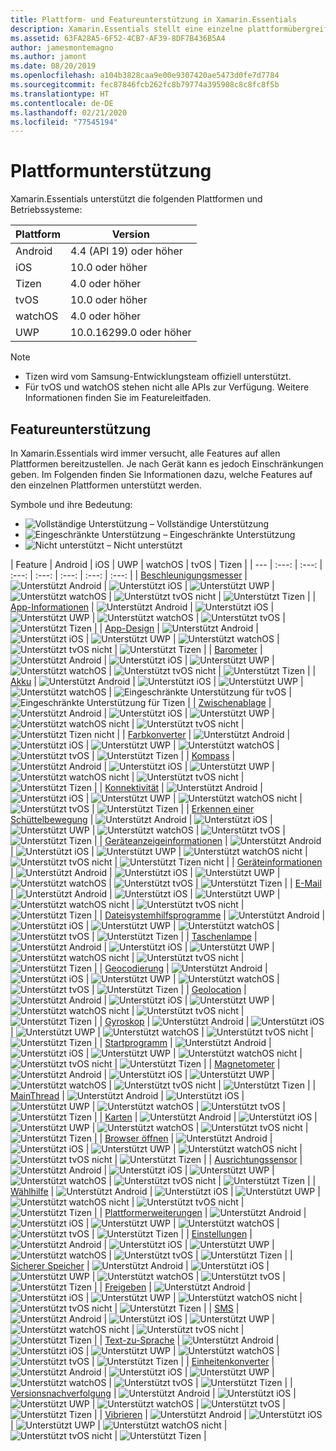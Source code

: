```yaml
---
title: Plattform- und Featureunterstützung in Xamarin.Essentials
description: Xamarin.Essentials stellt eine einzelne plattformübergreifende API bereit, die mit jeder iOS-, Android- und UWP-Anwendung kompatibel ist, auf die über freigegebenen Code zugegriffen werden kann, unabhängig davon, wie die Benutzeroberfläche erstellt wird.
ms.assetid: 63FA28A5-6F52-4CB7-AF39-8DF7B436B5A4
author: jamesmontemagno
ms.author: jamont
ms.date: 08/20/2019
ms.openlocfilehash: a104b3828caa9e00e9307420ae5473d0fe7d7784
ms.sourcegitcommit: fec87846fcb262fc8b79774a395908c8c8fc8f5b
ms.translationtype: HT
ms.contentlocale: de-DE
ms.lasthandoff: 02/21/2020
ms.locfileid: "77545194"
---
```

# <a name="platform-support"></a>Plattformunterstützung

Xamarin.Essentials unterstützt die folgenden Plattformen und Betriebssysteme:

| Plattform | Version |
| --- | --- |
| Android | 4.4 (API 19) oder höher |
| iOS |10.0 oder höher |
| Tizen | 4.0 oder höher |
| tvOS | 10.0 oder höher |
| watchOS | 4.0 oder höher |
| UWP | 10.0.16299.0 oder höher |

> [!NOTE]
>
> * Tizen wird vom Samsung-Entwicklungsteam offiziell unterstützt.
> * Für tvOS und watchOS stehen nicht alle APIs zur Verfügung. Weitere Informationen finden Sie im Featureleitfaden.

## <a name="feature-support"></a>Featureunterstützung

In Xamarin.Essentials wird immer versucht, alle Features auf allen Plattformen bereitzustellen. Je nach Gerät kann es jedoch Einschränkungen geben. Im Folgenden finden Sie Informationen dazu, welche Features auf den einzelnen Plattformen unterstützt werden.

Symbole und ihre Bedeutung:

* ![Vollständige Unterstützung](~/media/shared/yes.png "Vollständige Unterstützung") – Vollständige Unterstützung
* ![Eingeschränkte Unterstützung](~/media/shared/warn.png "Eingeschränkte Unterstützung") – Eingeschränkte Unterstützung
* ![Nicht unterstützt](~/media/shared/no.png "Nicht unterstützt") – Nicht unterstützt

| Feature | Android | iOS | UWP | watchOS | tvOS | Tizen |
| --- | :---: | :---: | :---: | :---: | :---: | :---: | :---: |
| [Beschleunigungsmesser](accelerometer.md?context=xamarin/xamarin-forms) | ![Unterstützt Android](~/media/shared/yes.png "Unterstützt Android") | ![Unterstützt iOS](~/media/shared/yes.png "Unterstützt iOS") | ![Unterstützt UWP](~/media/shared/yes.png "Unterstützt UWP") | ![Unterstützt watchOS](~/media/shared/yes.png "Unterstützt watchOS") | ![Unterstützt tvOS nicht](~/media/shared/no.png "Unterstützt tvOS nicht") | ![Unterstützt Tizen](~/media/shared/yes.png "Unterstützt Tizen") | 
| [App-Informationen](app-information.md?context=xamarin/xamarin-forms) | ![Unterstützt Android](~/media/shared/yes.png "Unterstützt Android") | ![Unterstützt iOS](~/media/shared/yes.png "Unterstützt iOS") | ![Unterstützt UWP](~/media/shared/yes.png "Unterstützt UWP") | ![Unterstützt watchOS](~/media/shared/no.png "Unterstützt watchOS nicht") | ![Unterstützt tvOS](~/media/shared/yes.png "Unterstützt tvOS") | ![Unterstützt Tizen](~/media/shared/no.png "Unterstützt Tizen nicht") | 
| [App-Design](app-theme.md?context=xamarin/xamarin-forms) | ![Unterstützt Android](~/media/shared/yes.png "Unterstützt Android") | ![Unterstützt iOS](~/media/shared/yes.png "Unterstützt iOS") | ![Unterstützt UWP](~/media/shared/yes.png "Unterstützt UWP") | ![Unterstützt watchOS](~/media/shared/yes.png "Unterstützt watchOS") | ![Unterstützt tvOS nicht](~/media/shared/no.png "Unterstützt tvOS nicht") | ![Unterstützt Tizen](~/media/shared/yes.png "Unterstützt Tizen") | 
| [Barometer](barometer.md?context=xamarin/xamarin-forms) | ![Unterstützt Android](~/media/shared/yes.png "Unterstützt Android") | ![Unterstützt iOS](~/media/shared/yes.png "Unterstützt iOS") | ![Unterstützt UWP](~/media/shared/yes.png "Unterstützt UWP") | ![Unterstützt watchOS](~/media/shared/yes.png "Unterstützt watchOS") | ![Unterstützt tvOS nicht](~/media/shared/no.png "Unterstützt tvOS nicht") | ![Unterstützt Tizen](~/media/shared/yes.png "Unterstützt Tizen") | 
| [Akku](battery.md?context=xamarin/xamarin-forms) | ![Unterstützt Android](~/media/shared/yes.png "Unterstützt Android") | ![Unterstützt iOS](~/media/shared/yes.png "Unterstützt iOS") | ![Unterstützt UWP](~/media/shared/yes.png "Unterstützt UWP") | ![Unterstützt watchOS](~/media/shared/yes.png "Unterstützt watchOS") | ![Eingeschränkte Unterstützung für tvOS](~/media/shared/warn.png "Eingeschränkte Unterstützung für tvOS") | ![Eingeschränkte Unterstützung für Tizen](~/media/shared/warn.png "Eingeschränkte Unterstützung für Tizen") | 
| [Zwischenablage](clipboard.md?context=xamarin/xamarin-forms) | ![Unterstützt Android](~/media/shared/yes.png "Unterstützt Android") | ![Unterstützt iOS](~/media/shared/yes.png "Unterstützt iOS") | ![Unterstützt UWP](~/media/shared/yes.png "Unterstützt UWP") | ![Unterstützt watchOS nicht](~/media/shared/no.png "Unterstützt watchOS nicht") | ![Unterstützt tvOS nicht](~/media/shared/no.png "Unterstützt tvOS nicht") | ![Unterstützt Tizen nicht](~/media/shared/no.png "Unterstützt Tizen nicht") | 
| [Farbkonverter](color-converters.md?context=xamarin/xamarin-forms) | ![Unterstützt Android](~/media/shared/yes.png "Unterstützt Android") | ![Unterstützt iOS](~/media/shared/yes.png "Unterstützt iOS") | ![Unterstützt UWP](~/media/shared/yes.png "Unterstützt UWP") | ![Unterstützt watchOS](~/media/shared/yes.png "Unterstützt watchOS") | ![Unterstützt tvOS](~/media/shared/yes.png "Unterstützt tvOS") | ![Unterstützt Tizen](~/media/shared/yes.png "Unterstützt Tizen") | 
| [Kompass](compass.md?context=xamarin/xamarin-forms) | ![Unterstützt Android](~/media/shared/yes.png "Unterstützt Android") | ![Unterstützt iOS](~/media/shared/yes.png "Unterstützt iOS") | ![Unterstützt UWP](~/media/shared/yes.png "Unterstützt UWP") | ![Unterstützt watchOS nicht](~/media/shared/no.png "Unterstützt watchOS nicht") | ![Unterstützt tvOS nicht](~/media/shared/no.png "Unterstützt tvOS nicht") | ![Unterstützt Tizen](~/media/shared/yes.png "Unterstützt Tizen") | 
| [Konnektivität](connectivity.md?context=xamarin/xamarin-forms) | ![Unterstützt Android](~/media/shared/yes.png "Unterstützt Android") | ![Unterstützt iOS](~/media/shared/yes.png "Unterstützt iOS") | ![Unterstützt UWP](~/media/shared/yes.png "Unterstützt UWP") | ![Unterstützt watchOS nicht](~/media/shared/no.png "Unterstützt watchOS nicht") | ![Unterstützt tvOS](~/media/shared/yes.png "Unterstützt tvOS") | ![Unterstützt Tizen](~/media/shared/yes.png "Unterstützt Tizen") | 
| [Erkennen einer Schüttelbewegung](detect-shake.md?context=xamarin/xamarin-forms) | ![Unterstützt Android](~/media/shared/yes.png "Unterstützt Android") | ![Unterstützt iOS](~/media/shared/yes.png "Unterstützt iOS") | ![Unterstützt UWP](~/media/shared/yes.png "Unterstützt UWP") | ![Unterstützt watchOS](~/media/shared/yes.png "Unterstützt watchOS") | ![Unterstützt tvOS](~/media/shared/yes.png "Unterstützt tvOS") | ![Unterstützt Tizen](~/media/shared/yes.png "Unterstützt Tizen") | 
| [Geräteanzeigeinformationen](device-display.md?context=xamarin/xamarin-forms) | ![Unterstützt Android](~/media/shared/yes.png "Unterstützt Android") | ![Unterstützt iOS](~/media/shared/yes.png "Unterstützt iOS") | ![Unterstützt UWP](~/media/shared/yes.png "Unterstützt UWP") | ![Unterstützt watchOS nicht](~/media/shared/no.png "Unterstützt watchOS nicht") | ![Unterstützt tvOS nicht](~/media/shared/no.png "Unterstützt tvOS nicht") | ![Unterstützt Tizen nicht](~/media/shared/no.png "Unterstützt Tizen nicht") | 
| [Geräteinformationen](device-information.md?context=xamarin/xamarin-forms) | ![Unterstützt Android](~/media/shared/yes.png "Unterstützt Android") | ![Unterstützt iOS](~/media/shared/yes.png "Unterstützt iOS") | ![Unterstützt UWP](~/media/shared/yes.png "Unterstützt UWP") | ![Unterstützt watchOS](~/media/shared/yes.png "Unterstützt watchOS") | ![Unterstützt tvOS](~/media/shared/yes.png "Unterstützt tvOS") | ![Unterstützt Tizen](~/media/shared/yes.png "Unterstützt Tizen") | 
| [E-Mail](email.md?context=xamarin/xamarin-forms) | ![Unterstützt Android](~/media/shared/yes.png "Unterstützt Android") | ![Unterstützt iOS](~/media/shared/yes.png "Unterstützt iOS") | ![Unterstützt UWP](~/media/shared/yes.png "Unterstützt UWP") | ![Unterstützt watchOS nicht](~/media/shared/no.png "Unterstützt watchOS nicht") | ![Unterstützt tvOS nicht](~/media/shared/no.png "Unterstützt tvOS nicht") | ![Unterstützt Tizen](~/media/shared/yes.png "Unterstützt Tizen") | 
| [Dateisystemhilfsprogramme](file-system-helpers.md?context=xamarin/xamarin-forms) | ![Unterstützt Android](~/media/shared/yes.png "Unterstützt Android") | ![Unterstützt iOS](~/media/shared/yes.png "Unterstützt iOS") | ![Unterstützt UWP](~/media/shared/yes.png "Unterstützt UWP") | ![Unterstützt watchOS](~/media/shared/yes.png "Unterstützt watchOS") | ![Unterstützt tvOS](~/media/shared/yes.png "Unterstützt tvOS") | ![Unterstützt Tizen](~/media/shared/yes.png "Unterstützt Tizen") | 
| [Taschenlampe](flashlight.md?context=xamarin/xamarin-forms) | ![Unterstützt Android](~/media/shared/yes.png "Unterstützt Android") | ![Unterstützt iOS](~/media/shared/yes.png "Unterstützt iOS") | ![Unterstützt UWP](~/media/shared/yes.png "Unterstützt UWP") | ![Unterstützt watchOS nicht](~/media/shared/no.png "Unterstützt watchOS nicht") | ![Unterstützt tvOS nicht](~/media/shared/no.png "Unterstützt tvOS nicht") | ![Unterstützt Tizen](~/media/shared/yes.png "Unterstützt Tizen") | 
| [Geocodierung](geocoding.md?context=xamarin/xamarin-forms) | ![Unterstützt Android](~/media/shared/yes.png "Unterstützt Android") | ![Unterstützt iOS](~/media/shared/yes.png "Unterstützt iOS") | ![Unterstützt UWP](~/media/shared/yes.png "Unterstützt UWP") | ![Unterstützt watchOS](~/media/shared/yes.png "Unterstützt watchOS") | ![Unterstützt tvOS](~/media/shared/yes.png "Unterstützt tvOS") | ![Unterstützt Tizen](~/media/shared/yes.png "Unterstützt Tizen") | 
| [Geolocation](geolocation.md?context=xamarin/xamarin-forms) | ![Unterstützt Android](~/media/shared/yes.png "Unterstützt Android") | ![Unterstützt iOS](~/media/shared/yes.png "Unterstützt iOS") | ![Unterstützt UWP](~/media/shared/yes.png "Unterstützt UWP") | ![Unterstützt watchOS nicht](~/media/shared/no.png "Unterstützt watchOS nicht") | ![Unterstützt tvOS nicht](~/media/shared/no.png "Unterstützt tvOS nicht") | ![Unterstützt Tizen](~/media/shared/yes.png "Unterstützt Tizen") | 
| [Gyroskop](gyroscope.md?context=xamarin/xamarin-forms) | ![Unterstützt Android](~/media/shared/yes.png "Unterstützt Android") | ![Unterstützt iOS](~/media/shared/yes.png "Unterstützt iOS") | ![Unterstützt UWP](~/media/shared/yes.png "Unterstützt UWP") | ![Unterstützt watchOS](~/media/shared/yes.png "Unterstützt watchOS") | ![Unterstützt tvOS nicht](~/media/shared/no.png "Unterstützt tvOS nicht") | ![Unterstützt Tizen](~/media/shared/yes.png "Unterstützt Tizen") | 
| [Startprogramm](launcher.md?context=xamarin/xamarin-forms) | ![Unterstützt Android](~/media/shared/yes.png "Unterstützt Android") | ![Unterstützt iOS](~/media/shared/yes.png "Unterstützt iOS") | ![Unterstützt UWP](~/media/shared/yes.png "Unterstützt UWP") | ![Unterstützt watchOS nicht](~/media/shared/no.png "Unterstützt watchOS nicht") | ![Unterstützt tvOS nicht](~/media/shared/no.png "Unterstützt tvOS nicht") | ![Unterstützt Tizen](~/media/shared/yes.png "Unterstützt Tizen") | 
| [Magnetometer](magnetometer.md?context=xamarin/xamarin-forms) | ![Unterstützt Android](~/media/shared/yes.png "Unterstützt Android") | ![Unterstützt iOS](~/media/shared/yes.png "Unterstützt iOS") | ![Unterstützt UWP](~/media/shared/yes.png "Unterstützt UWP") | ![Unterstützt watchOS](~/media/shared/yes.png "Unterstützt watchOS") | ![Unterstützt tvOS nicht](~/media/shared/no.png "Unterstützt tvOS nicht") | ![Unterstützt Tizen](~/media/shared/yes.png "Unterstützt Tizen") | 
| [MainThread](main-thread.md?content=xamarin/xamarin-forms) | ![Unterstützt Android](~/media/shared/yes.png "Unterstützt Android") | ![Unterstützt iOS](~/media/shared/yes.png "Unterstützt iOS") | ![Unterstützt UWP](~/media/shared/yes.png "Unterstützt UWP") | ![Unterstützt watchOS](~/media/shared/yes.png "Unterstützt watchOS") | ![Unterstützt tvOS](~/media/shared/yes.png "Unterstützt tvOS") | ![Unterstützt Tizen](~/media/shared/yes.png "Unterstützt Tizen") | 
| [Karten](maps.md?content=xamarin/xamarin-forms) | ![Unterstützt Android](~/media/shared/yes.png "Unterstützt Android") | ![Unterstützt iOS](~/media/shared/yes.png "Unterstützt iOS") | ![Unterstützt UWP](~/media/shared/yes.png "Unterstützt UWP") | ![Unterstützt watchOS](~/media/shared/yes.png "Unterstützt watchOS") | ![Unterstützt tvOS nicht](~/media/shared/no.png "Unterstützt tvOS nicht") | ![Unterstützt Tizen](~/media/shared/yes.png "Unterstützt Tizen") | 
| [Browser öffnen](open-browser.md?context=xamarin/xamarin-forms) | ![Unterstützt Android](~/media/shared/yes.png "Unterstützt Android") | ![Unterstützt iOS](~/media/shared/yes.png "Unterstützt iOS") | ![Unterstützt UWP](~/media/shared/yes.png "Unterstützt UWP") | ![Unterstützt watchOS nicht](~/media/shared/no.png "Unterstützt watchOS nicht") | ![Unterstützt tvOS nicht](~/media/shared/no.png "Unterstützt tvOS nicht") | ![Unterstützt Tizen](~/media/shared/yes.png "Unterstützt Tizen") | 
| [Ausrichtungssensor](orientation-sensor.md?context=xamarin/xamarin-forms) | ![Unterstützt Android](~/media/shared/yes.png "Unterstützt Android") | ![Unterstützt iOS](~/media/shared/yes.png "Unterstützt iOS") | ![Unterstützt UWP](~/media/shared/yes.png "Unterstützt UWP") | ![Unterstützt watchOS](~/media/shared/yes.png "Unterstützt watchOS") | ![Unterstützt tvOS nicht](~/media/shared/no.png "Unterstützt tvOS nicht") | ![Unterstützt Tizen](~/media/shared/yes.png "Unterstützt Tizen") | 
| [Wählhilfe](phone-dialer.md?context=xamarin/xamarin-forms) | ![Unterstützt Android](~/media/shared/yes.png "Unterstützt Android") | ![Unterstützt iOS](~/media/shared/yes.png "Unterstützt iOS") | ![Unterstützt UWP](~/media/shared/yes.png "Unterstützt UWP") | ![Unterstützt watchOS nicht](~/media/shared/no.png "Unterstützt watchOS nicht") | ![Unterstützt tvOS nicht](~/media/shared/no.png "Unterstützt tvOS nicht") | ![Unterstützt Tizen](~/media/shared/yes.png "Unterstützt Tizen") | 
| [Plattformerweiterungen](platform-extensions.md?context=xamarin/xamarin-forms) | ![Unterstützt Android](~/media/shared/yes.png "Unterstützt Android") | ![Unterstützt iOS](~/media/shared/yes.png "Unterstützt iOS") | ![Unterstützt UWP](~/media/shared/yes.png "Unterstützt UWP") | ![Unterstützt watchOS](~/media/shared/yes.png "Unterstützt watchOS") | ![Unterstützt tvOS](~/media/shared/yes.png "Unterstützt tvOS") | ![Unterstützt Tizen](~/media/shared/yes.png "Unterstützt Tizen") | 
| [Einstellungen](preferences.md?context=xamarin/xamarin-forms) | ![Unterstützt Android](~/media/shared/yes.png "Unterstützt Android") | ![Unterstützt iOS](~/media/shared/yes.png "Unterstützt iOS") | ![Unterstützt UWP](~/media/shared/yes.png "Unterstützt UWP") | ![Unterstützt watchOS](~/media/shared/yes.png "Unterstützt watchOS") | ![Unterstützt tvOS](~/media/shared/yes.png "Unterstützt tvOS") | ![Unterstützt Tizen](~/media/shared/yes.png "Unterstützt Tizen") | 
| [Sicherer Speicher](secure-storage.md?context=xamarin/xamarin-forms) | ![Unterstützt Android](~/media/shared/yes.png "Unterstützt Android") | ![Unterstützt iOS](~/media/shared/yes.png "Unterstützt iOS") | ![Unterstützt UWP](~/media/shared/yes.png "Unterstützt UWP") | ![Unterstützt watchOS](~/media/shared/yes.png "Unterstützt watchOS") | ![Unterstützt tvOS](~/media/shared/yes.png "Unterstützt tvOS") | ![Unterstützt Tizen](~/media/shared/yes.png "Unterstützt Tizen") | 
| [Freigeben](share.md?context=xamarin/xamarin-forms) | ![Unterstützt Android](~/media/shared/yes.png "Unterstützt Android") | ![Unterstützt iOS](~/media/shared/yes.png "Unterstützt iOS") | ![Unterstützt UWP](~/media/shared/yes.png "Unterstützt UWP") | ![Unterstützt watchOS nicht](~/media/shared/no.png "Unterstützt watchOS nicht") | ![Unterstützt tvOS nicht](~/media/shared/no.png "Unterstützt tvOS nicht") | ![Unterstützt Tizen](~/media/shared/yes.png "Unterstützt Tizen") | 
| [SMS](sms.md?context=xamarin/xamarin-forms) | ![Unterstützt Android](~/media/shared/yes.png "Unterstützt Android") | ![Unterstützt iOS](~/media/shared/yes.png "Unterstützt iOS") | ![Unterstützt UWP](~/media/shared/yes.png "Unterstützt UWP") | ![Unterstützt watchOS nicht](~/media/shared/no.png "Unterstützt watchOS nicht") | ![Unterstützt tvOS nicht](~/media/shared/no.png "Unterstützt tvOS nicht") | ![Unterstützt Tizen](~/media/shared/yes.png "Unterstützt Tizen") | 
| [Text-zu-Sprache](text-to-speech.md?context=xamarin/xamarin-forms) | ![Unterstützt Android](~/media/shared/yes.png "Unterstützt Android") | ![Unterstützt iOS](~/media/shared/yes.png "Unterstützt iOS") | ![Unterstützt UWP](~/media/shared/yes.png "Unterstützt UWP") | ![Unterstützt watchOS](~/media/shared/yes.png "Unterstützt watchOS") | ![Unterstützt tvOS](~/media/shared/yes.png "Unterstützt tvOS") | ![Unterstützt Tizen](~/media/shared/yes.png "Unterstützt Tizen") | 
| [Einheitenkonverter](unit-converters.md?context=xamarin/xamarin-forms) | ![Unterstützt Android](~/media/shared/yes.png "Unterstützt Android") | ![Unterstützt iOS](~/media/shared/yes.png "Unterstützt iOS") | ![Unterstützt UWP](~/media/shared/yes.png "Unterstützt UWP") | ![Unterstützt watchOS](~/media/shared/yes.png "Unterstützt watchOS") | ![Unterstützt tvOS](~/media/shared/yes.png "Unterstützt tvOS") | ![Unterstützt Tizen](~/media/shared/yes.png "Unterstützt Tizen") | 
| [Versionsnachverfolgung](version-tracking.md?context=xamarin/xamarin-forms) | ![Unterstützt Android](~/media/shared/yes.png "Unterstützt Android") | ![Unterstützt iOS](~/media/shared/yes.png "Unterstützt iOS") | ![Unterstützt UWP](~/media/shared/yes.png "Unterstützt UWP") | ![Unterstützt watchOS](~/media/shared/yes.png "Unterstützt watchOS") | ![Unterstützt tvOS](~/media/shared/yes.png "Unterstützt tvOS") | ![Unterstützt Tizen](~/media/shared/yes.png "Unterstützt Tizen") | 
| [Vibrieren](vibrate.md?context=xamarin/xamarin-forms) | ![Unterstützt Android](~/media/shared/yes.png "Unterstützt Android") | ![Unterstützt iOS](~/media/shared/yes.png "Unterstützt iOS") | ![Unterstützt UWP](~/media/shared/yes.png "Unterstützt UWP") | ![Unterstützt watchOS nicht](~/media/shared/no.png "Unterstützt watchOS nicht") | ![Unterstützt tvOS nicht](~/media/shared/no.png "Unterstützt tvOS nicht") | ![Unterstützt Tizen](~/media/shared/yes.png "Unterstützt Tizen") |